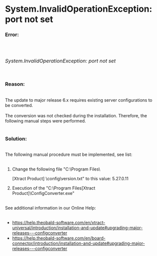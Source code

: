 # System.InvalidOperationException: port not set

<!--html--><h3 style="">Error:</h3><h3 style=""><br></h3><h3 style=""><i style="font-weight: normal;">System.InvalidOperationException: port not set</i></h3><div><br></div><h3 style="">Reason:</h3><div style=""><br>
</div>
<div style="">The update to major release 6.x requires existing server configurations to be converted.&nbsp;<br>
</div><div style=""><br></div><div style="">The conversion was not checked during the installation. Therefore, the following manual steps were performed.<br></div>
<div style=""><br>
</div><h3 style="">Solution:</h3><div style=""><br>
</div>
<div style=""><div>The following manual procedure must be implemented, see list:</div><div><br></div><div><ol><li>Change the following file "C:\Program Files\
<span style="font-size: 14px;">[Xtract Product]</span>&nbsp;\config\version.txt" to this value: 5.27.0.11</li><li>Execution of the "C:\Program Files\[Xtract Product]\ConfigConverter.exe"</li></ol><div><br></div></div><div>See additional information in our Online Help:</div><div><br></div><div><ul><li><a href="https://help.theobald-software.com/en/xtract-universal/introduction/installation-and-update#upgrading-major-releases---configconverter" target="_blank" rel="nofollow">https://help.theobald-software.com/en/xtract-universal/introduction/installation-and-update#upgrading-major-releases---configconverter</a><br></li><li><a href="https://help.theobald-software.com/en/board-connector/introduction/installation-and-update#upgrading-major-releases---configconverter" target="_blank" rel="nofollow">https://help.theobald-software.com/en/board-connector/introduction/installation-and-update#upgrading-major-releases---configconverter</a><br></li></ul></div></div>